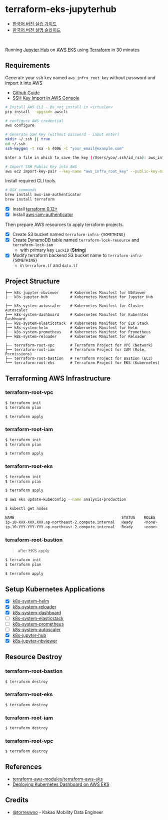 # terraform-eks-jupyterhub

- [한국어 버전 실습 가이드](https://docs.google.com/document/d/1vaHrVyKrWuOZe1yXGPnTwm4SsvbtCC-xPhAN-i4MVAg/edit?usp=sharing)
- [한국어 버전 설명 슬라이드](bit.ly/2IMGeVZ)

<br/>

Running [Jupyter Hub](https://jupyter.org/hub) on [AWS EKS](https://aws.amazon.com/ko/eks/) using [Terraform](https://www.terraform.io) in 30 minutes

## Requirements 

Generate your ssh key named `aws_infra_root_key` without password and import it into AWS 
- [Github Guide](https://help.github.com/en/articles/generating-a-new-ssh-key-and-adding-it-to-the-ssh-agent)
- [SSH Key Import in AWS Console](https://docs.aws.amazon.com/AWSEC2/latest/UserGuide/ec2-key-pairs.html#how-to-generate-your-own-key-and-import-it-to-aws)

```bash
# Install AWS CLI - Do not install in virtualenv
pip install --upgrade awscli

# configure AWS credential
aws configure

# Generate SSH Key (without password - input enter)
mkdir ~/.ssh || true 
cd ~/.ssh
ssh-keygen -t rsa -b 4096 -C "your_email@example.com"

Enter a file in which to save the key (/Users/you/.ssh/id_rsa): aws_infra_root_key

# Import SSH Public Key into AWS
aws ec2 import-key-pair --key-name "aws_infra_root_key" --public-key-material file://~/.ssh/aws_infra_root_key.pub
```

Install required CLI tools.

```bash
# OSX commands
brew install aws-iam-authenticator
brew install terraform
```

- [x] Install [terraform 0.12+](https://learn.hashicorp.com/terraform/getting-started/install.html)
- [x] Install [aws-iam-authenticator](https://docs.aws.amazon.com/ko_kr/eks/latest/userguide/install-aws-iam-authenticator.html)

Then prepare AWS resources to apply terraform projects.

- [x] Create S3 bucket named `terraform-infra-{SOMETHING}` 
- [x] Create DynamoDB table named `terraform-lock-resource` and `terraform-lock-iam`
    * with primary key `LockID` (**String**)
- [X] Modify terraform backend S3 bucket name to `terraform-infra-{SOMETHING}`
    * in `terraform.tf` and `data.tf`

## Project Structure

```
├── k8s-jupyter-nbviewer     # Kubernetes Manifest for NbViewer 
├── k8s-jupyter-hub          # Kubernetes Manifest for Jupyter Hub

├── k8s-system-autoscaler    # Kubernetes Manifest for Cluster Autoscaler 
├── k8s-system-dashboard     # Kubernetes Manifest for Kuberntes Dashboard 
├── k8s-system-elasticstack  # Kubernetes Manifest for ELK Stack 
├── k8s-system-helm          # Kubernetes Manifest for Helm 
├── k8s-system-prometheus    # Kubernetes Manifest for Prometheus 
├── k8s-system-reloader      # Kubernetes Manifest for Reloader 

├── terraform-root-vpc       # Terraform Project for VPC (Network)
├── terraform-root-iam       # Terraform Project for IAM (Role, Permissions)
├── terraform-root-bastion   # Terraform Project for Bastion (EC2)
└── terraform-root-eks       # Terraform Project for EKS (Kubernetes)
```

## Terraforming AWS Infrastructure  

### terraform-root-vpc

```bash
$ terraform init
$ terraform plan

$ terraform apply
```

### terraform-root-iam

```bash
$ terraform init
$ terraform plan

$ terraform apply
```

### terraform-root-eks

```bash
$ terraform init
$ terraform plan

$ terraform apply

$ aws eks update-kubeconfig --name analysis-production

$ kubectl get nodes

NAME                                                STATUS    ROLES     AGE       VERSION
ip-10-XXX-XXX.XXX.ap-northeast-2.compute.internal   Ready     <none>    2m15s     v1.13.7-eks-c57ff8
ip-10-YYY-YYY-YYY.ap-northeast-2.compute.internal   Ready     <none>    2m15s     v1.13.7-eks-c57ff8
```

### terraform-root-bastion

> after EKS apply

```bash
$ terraform init
$ terraform plan

$ terraform apply
```

## Setup Kubernetes Applications

- [x] [k8s-system-helm](./k8s-system-helm)
- [x] [k8s-system-reloader](./k8s-system-reloader)
- [x] [k8s-system-dashboard](./k8s-system-dashboard)
- [ ] [k8s-system-elasticstack](./k8s-system-elasticstack)
- [ ] [k8s-system-prometheus](./k8s-system-prometheus)
- [ ] [k8s-system-autoscaler](./k8s-system-autoscaler)
- [x] [k8s-jupyter-hub](./k8s-jupyter-hub)
- [x] [k8s-jupyter-nbviewer](./k8s-jupyter-nbviewer)

## Resource Destroy

### terraform-root-bastion

```bash
$ terraform destroy
```

### terraform-root-eks

```bash
$ terraform destroy
```

### terraform-root-iam

```bash
$ terraform destroy
```

### terraform-root-vpc

```bash
$ terraform destroy
```

## References 

- [terraform-aws-modules/terraform-aws-eks](https://github.com/terraform-aws-modules/terraform-aws-eks) 
- [Deploying Kubernetes Dashboard on AWS EKS](https://docs.aws.amazon.com/ko_kr/eks/latest/userguide/dashboard-tutorial.html)

## Credits

- [@torreswoo](http://github.com/torreswoo) - Kakao Mobility Data Engineer
